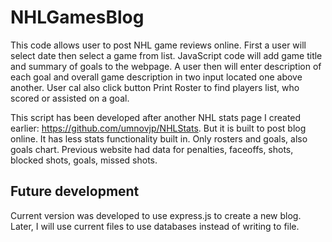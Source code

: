# NHLGamesBlog
This code allows user to post NHL game reviews online. First a user will select date then select a game from list. JavaScript code will add game title and summary of goals to the webpage. A user then will enter description of each goal and overall game description in two input located one above another. User cal also click button Print Roster to find players list, who scored or assisted on a goal.  

This script has been developed after another NHL stats page I created earlier: https://github.com/umnovjp/NHLStats. But it is built to post blog online. It has less stats functionality built in. Only rosters and goals, also goals chart. Previous website had data for penalties, faceoffs, shots, blocked shots, goals, missed shots. 

## Future development
Current version was developed to use express.js to create a new blog. Later, I will use current files to use databases instead of writing to file. 
